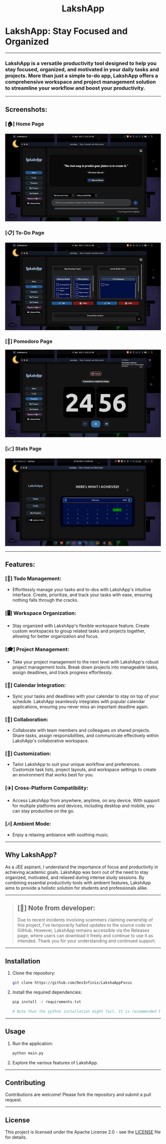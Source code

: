 <h1 align="center"><strong>LakshApp</strong></h1>

# LakshApp: Stay Focused and Organized

---

### LakshApp is a versatile productivity tool designed to help you stay focused, organized, and motivated in your daily tasks and projects. More than just a simple to-do app, LakshApp offers a comprehensive workspace and project management solution to streamline your workflow and boost your productivity.

---

## Screenshots:

### [🏠] Home Page
![Home Page](./images/home-v2.png)

### [📋] To-Do Page
![ToDo Page](./images/to-do-v2.png)

### [🎁] Pomodoro Page
![Pomooro Page](./images/pomodoro-v2.png)

### [📈] Stats Page
![Stats Page](./images/my_progress.png)

---

## Features:

### [📝] Todo Management:
- Effortlessly manage your tasks and to-dos with LakshApp's intuitive interface. Create, prioritize, and track your tasks with ease, ensuring nothing falls through the cracks.

### [🖥️] Workspace Organization:
- Stay organized with LakshApp's flexible workspace feature. Create custom workspaces to group related tasks and projects together, allowing for better organization and focus.

### [🎓] Project Management:
- Take your project management to the next level with LakshApp's robust project management tools. Break down projects into manageable tasks, assign deadlines, and track progress effortlessly.

### [📅] Calendar Integration:
- Sync your tasks and deadlines with your calendar to stay on top of your schedule. LakshApp seamlessly integrates with popular calendar applications, ensuring you never miss an important deadline again.

### [🤝] Collaboration:
- Collaborate with team members and colleagues on shared projects. Share tasks, assign responsibilities, and communicate effectively within LakshApp's collaborative workspace.

### [💎] Customization:
- Tailor LakshApp to suit your unique workflow and preferences. Customize task lists, project layouts, and workspace settings to create an environment that works best for you.

### [✈️] Cross-Platform Compatibility:
- Access LakshApp from anywhere, anytime, on any device. With support for multiple platforms and devices, including desktop and mobile, you can stay productive on the go.

### [🎶] Ambient Mode:
- Enjoy a relaxing ambiance with soothing music.

---

## Why LakshApp?

As a JEE aspirant, I understand the importance of focus and productivity in achieving academic goals. LakshApp was born out of the need to stay organized, motivated, and relaxed during intense study sessions. By combining essential productivity tools with ambient features, LakshApp aims to provide a holistic solution for students and professionals alike.

---

> ## [📝] Note from developer: 
> Due to recent incidents involving scammers claiming ownership of this project, I've temporarily halted updates to the source code on GitHub. However, LakshApp remains accessible via the Releases page, where users can download it freely and continue to use it as intended. Thank you for your understanding and continued support.

---

## Installation

1. Clone the repository:
    ```sh
    git clone https://github.com/DevInfinix/LakshaAppFocus
    ```
2. Install the required dependencies:
    ```sh
    pip install -r requirements.txt
    ```
    ```py
    # Note that the python installation might fail. It is recommended to install the app via the *Releases* page. Please read the *Note from Developer*!
    ```

---

## Usage

1. Run the application:
    ```sh
    python main.py
    ```
2. Explore the various features of LakshApp.

---

## Contributing

Contributions are welcome! Please fork the repository and submit a pull request.

---

## License

This project is licensed under the Apache License 2.0 - see the [LICENSE](LICENSE) file for details.
